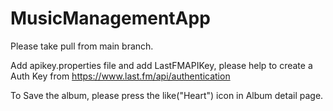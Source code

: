 # MusicManagementApp

Please take pull from main branch.

Add apikey.properties file and add LastFMAPIKey, please help to create a Auth Key from https://www.last.fm/api/authentication

To Save the album, please press the like("Heart") icon in Album detail page.
